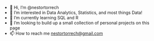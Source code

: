 - 👋 Hi, I’m @nestortorrech
- 👀 I’m interested in Data Analytics, Statistics, and most things Data!
- 🌱 I’m currently learning SQL and R
- 💞️ I’m looking to build up a small collection of personal projects on this page
- 📫 How to reach me nestortorrech@gmail.com

<!---
nestortorrech/nestortorrech is a ✨ special ✨ repository because its `README.md` (this file) appears on your GitHub profile.
You can click the Preview link to take a look at your changes.
--->
